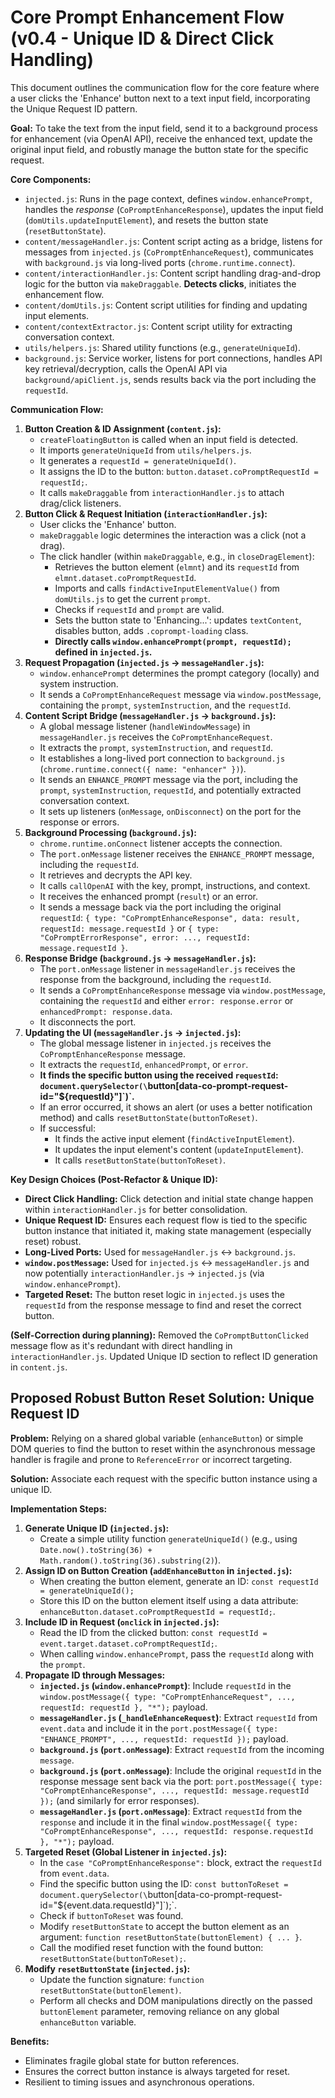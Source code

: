 # Core Prompt Enhancement Flow (v0.4 - Unique ID & Direct Click Handling)

This document outlines the communication flow for the core feature where a user clicks the 'Enhance' button next to a text input field, incorporating the Unique Request ID pattern.

**Goal:** To take the text from the input field, send it to a background process for enhancement (via OpenAI API), receive the enhanced text, update the original input field, and robustly manage the button state for the specific request.

**Core Components:**

*   `injected.js`: Runs in the page context, defines `window.enhancePrompt`, handles the *response* (`CoPromptEnhanceResponse`), updates the input field (`domUtils.updateInputElement`), and resets the button state (`resetButtonState`).
*   `content/messageHandler.js`: Content script acting as a bridge, listens for messages from `injected.js` (`CoPromptEnhanceRequest`), communicates with `background.js` via long-lived ports (`chrome.runtime.connect`).
*   `content/interactionHandler.js`: Content script handling drag-and-drop logic for the button via `makeDraggable`. **Detects clicks**, initiates the enhancement flow.
*   `content/domUtils.js`: Content script utilities for finding and updating input elements.
*   `content/contextExtractor.js`: Content script utility for extracting conversation context.
*   `utils/helpers.js`: Shared utility functions (e.g., `generateUniqueId`).
*   `background.js`: Service worker, listens for port connections, handles API key retrieval/decryption, calls the OpenAI API via `background/apiClient.js`, sends results back via the port including the `requestId`.

**Communication Flow:**

1.  **Button Creation & ID Assignment (`content.js`):**
    *   `createFloatingButton` is called when an input field is detected.
    *   It imports `generateUniqueId` from `utils/helpers.js`.
    *   It generates a `requestId = generateUniqueId()`.
    *   It assigns the ID to the button: `button.dataset.coPromptRequestId = requestId;`.
    *   It calls `makeDraggable` from `interactionHandler.js` to attach drag/click listeners.
2.  **Button Click & Request Initiation (`interactionHandler.js`):**
    *   User clicks the 'Enhance' button.
    *   `makeDraggable` logic determines the interaction was a click (not a drag).
    *   The click handler (within `makeDraggable`, e.g., in `closeDragElement`):
        *   Retrieves the button element (`elmnt`) and its `requestId` from `elmnt.dataset.coPromptRequestId`.
        *   Imports and calls `findActiveInputElementValue()` from `domUtils.js` to get the current `prompt`.
        *   Checks if `requestId` and `prompt` are valid.
        *   Sets the button state to 'Enhancing...': updates `textContent`, disables button, adds `.coprompt-loading` class.
        *   **Directly calls `window.enhancePrompt(prompt, requestId);` defined in `injected.js`.**
3.  **Request Propagation (`injected.js` -> `messageHandler.js`):**
    *   `window.enhancePrompt` determines the prompt category (locally) and system instruction.
    *   It sends a `CoPromptEnhanceRequest` message via `window.postMessage`, containing the `prompt`, `systemInstruction`, and the `requestId`.
4.  **Content Script Bridge (`messageHandler.js` -> `background.js`):**
    *   A global message listener (`handleWindowMessage`) in `messageHandler.js` receives the `CoPromptEnhanceRequest`.
    *   It extracts the `prompt`, `systemInstruction`, and `requestId`.
    *   It establishes a long-lived port connection to `background.js` (`chrome.runtime.connect({ name: "enhancer" })`).
    *   It sends an `ENHANCE_PROMPT` message via the port, including the `prompt`, `systemInstruction`, `requestId`, and potentially extracted conversation context.
    *   It sets up listeners (`onMessage`, `onDisconnect`) on the port for the response or errors.
5.  **Background Processing (`background.js`):**
    *   `chrome.runtime.onConnect` listener accepts the connection.
    *   The `port.onMessage` listener receives the `ENHANCE_PROMPT` message, including the `requestId`.
    *   It retrieves and decrypts the API key.
    *   It calls `callOpenAI` with the key, prompt, instructions, and context.
    *   It receives the enhanced prompt (`result`) or an error.
    *   It sends a message back via the port including the original `requestId`: `{ type: "CoPromptEnhanceResponse", data: result, requestId: message.requestId }` or `{ type: "CoPromptErrorResponse", error: ..., requestId: message.requestId }`.
6.  **Response Bridge (`background.js` -> `messageHandler.js`):**
    *   The `port.onMessage` listener in `messageHandler.js` receives the response from the background, including the `requestId`.
    *   It sends a `CoPromptEnhanceResponse` message via `window.postMessage`, containing the `requestId` and either `error: response.error` or `enhancedPrompt: response.data`.
    *   It disconnects the port.
7.  **Updating the UI (`messageHandler.js` -> `injected.js`):**
    *   The global message listener in `injected.js` receives the `CoPromptEnhanceResponse` message.
    *   It extracts the `requestId`, `enhancedPrompt`, or `error`.
    *   **It finds the specific button using the received `requestId`: `document.querySelector(\`button[data-co-prompt-request-id="${requestId}"]\`)`.**
    *   If an error occurred, it shows an alert (or uses a better notification method) and calls `resetButtonState(buttonToReset)`.
    *   If successful:
        *   It finds the active input element (`findActiveInputElement`).
        *   It updates the input element's content (`updateInputElement`).
        *   It calls `resetButtonState(buttonToReset)`.

**Key Design Choices (Post-Refactor & Unique ID):**

*   **Direct Click Handling:** Click detection and initial state change happen within `interactionHandler.js` for better consolidation.
*   **Unique Request ID:** Ensures each request flow is tied to the specific button instance that initiated it, making state management (especially reset) robust.
*   **Long-Lived Ports:** Used for `messageHandler.js` <-> `background.js`.
*   **`window.postMessage`:** Used for `injected.js` <-> `messageHandler.js` and now potentially `interactionHandler.js` -> `injected.js` (via `window.enhancePrompt`).
*   **Targeted Reset:** The button reset logic in `injected.js` uses the `requestId` from the response message to find and reset the correct button.

**(Self-Correction during planning):** Removed the `CoPromptButtonClicked` message flow as it's redundant with direct handling in `interactionHandler.js`. Updated Unique ID section to reflect ID generation in `content.js`.

## Proposed Robust Button Reset Solution: Unique Request ID

**Problem:** Relying on a shared global variable (`enhanceButton`) or simple DOM queries to find the button to reset within the asynchronous message handler is fragile and prone to `ReferenceError` or incorrect targeting.

**Solution:** Associate each request with the specific button instance using a unique ID.

**Implementation Steps:**

1.  **Generate Unique ID (`injected.js`):**
    *   Create a simple utility function `generateUniqueId()` (e.g., using `Date.now().toString(36) + Math.random().toString(36).substring(2)`).
2.  **Assign ID on Button Creation (`addEnhanceButton` in `injected.js`):**
    *   When creating the button element, generate an ID: `const requestId = generateUniqueId();`
    *   Store this ID on the button element itself using a data attribute: `enhanceButton.dataset.coPromptRequestId = requestId;`.
3.  **Include ID in Request (`onclick` in `injected.js`):**
    *   Read the ID from the clicked button: `const requestId = event.target.dataset.coPromptRequestId;`.
    *   When calling `window.enhancePrompt`, pass the `requestId` along with the `prompt`.
4.  **Propagate ID through Messages:**
    *   **`injected.js` (`window.enhancePrompt`)**: Include `requestId` in the `window.postMessage({ type: "CoPromptEnhanceRequest", ..., requestId: requestId }, "*");` payload.
    *   **`messageHandler.js` (`_handleEnhanceRequest`)**: Extract `requestId` from `event.data` and include it in the `port.postMessage({ type: "ENHANCE_PROMPT", ..., requestId: requestId });` payload.
    *   **`background.js` (`port.onMessage`)**: Extract `requestId` from the incoming `message`.
    *   **`background.js` (`port.onMessage`)**: Include the original `requestId` in the response message sent back via the port: `port.postMessage({ type: "CoPromptEnhanceResponse", ..., requestId: message.requestId });` (and similarly for error responses).
    *   **`messageHandler.js` (`port.onMessage`)**: Extract `requestId` from the `response` and include it in the final `window.postMessage({ type: "CoPromptEnhanceResponse", ..., requestId: response.requestId }, "*");` payload.
5.  **Targeted Reset (Global Listener in `injected.js`):**
    *   In the `case "CoPromptEnhanceResponse":` block, extract the `requestId` from `event.data`.
    *   Find the specific button using the ID: `const buttonToReset = document.querySelector(\`button[data-co-prompt-request-id="${event.data.requestId}"]\`);`.
    *   Check if `buttonToReset` was found.
    *   Modify `resetButtonState` to accept the button element as an argument: `function resetButtonState(buttonElement) { ... }`.
    *   Call the modified reset function with the found button: `resetButtonState(buttonToReset);`.
6.  **Modify `resetButtonState` (`injected.js`):**
    *   Update the function signature: `function resetButtonState(buttonElement)`.
    *   Perform all checks and DOM manipulations directly on the passed `buttonElement` parameter, removing reliance on any global `enhanceButton` variable.

**Benefits:**

*   Eliminates fragile global state for button references.
*   Ensures the correct button instance is always targeted for reset.
*   Resilient to timing issues and asynchronous operations. 